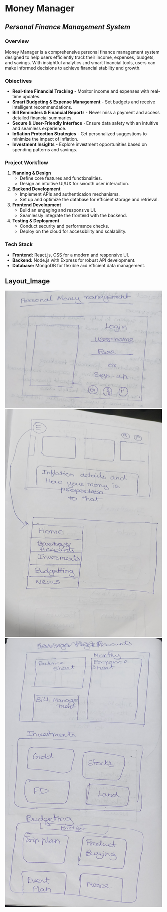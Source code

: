 # Money Manager
## ***Personal Finance Management System***

### Overview
Money Manager is a comprehensive personal finance management system designed to help users efficiently track their income, expenses, budgets, and savings. With insightful analytics and smart financial tools, users can make informed decisions to achieve financial stability and growth.

### Objectives
- **Real-time Financial Tracking** - Monitor income and expenses with real-time updates.
- **Smart Budgeting & Expense Management** - Set budgets and receive intelligent recommendations.
- **Bill Reminders & Financial Reports** - Never miss a payment and access detailed financial summaries.
- **Secure & User-Friendly Interface** - Ensure data safety with an intuitive and seamless experience.
- **Inflation Protection Strategies** - Get personalized suggestions to minimize the impact of inflation.
- **Investment Insights** - Explore investment opportunities based on spending patterns and savings.

### Project Workflow
1. **Planning & Design**  
   - Define core features and functionalities.
   - Design an intuitive UI/UX for smooth user interaction.
2. **Backend Development**  
   - Implement APIs and authentication mechanisms.
   - Set up and optimize the database for efficient storage and retrieval.
3. **Frontend Development**  
   - Build an engaging and responsive UI.
   - Seamlessly integrate the frontend with the backend.
4. **Testing & Deployment**  
   - Conduct security and performance checks.
   - Deploy on the cloud for accessibility and scalability.

### Tech Stack
- **Frontend:** React.js, CSS for a modern and responsive UI.
- **Backend:** Node.js with Express for robust API development.
- **Database:** MongoDB for flexible and efficient data management.

## Layout_Image
![Login || Sign_up](./Photos/1000077385.jpg)
![Pages](./Photos/1000077384.jpg)
![Pages](./Photos/1000077383.jpg)

